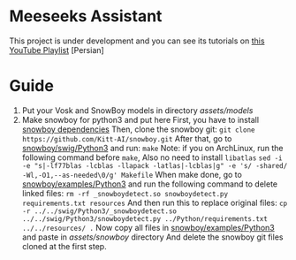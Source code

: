 
# Meeseeks Assistant
This project is under development and you can see its tutorials on [this YouTube Playlist](https://www.youtube.com/playlist?list=PLdrAyeVa-HC8iwbi274ze77WpO6hMDYlG) [Persian]

# Guide
1. Put your Vosk and SnowBoy models in directory *assets/models*
2. Make snowboy for python3 and put here
First, you have to install [snowboy dependencies](https://github.com/Kitt-AI/snowboy/blob/master/README.md#dependencies)
Then, clone the snowboy git:
```git clone https://github.com/Kitt-AI/snowboy.git```
After that, go to [snowboy/swig/Python3](https://github.com/Kitt-AI/snowboy/tree/master/swig/Python3) and run:
```make```
Note: if you on ArchLinux, run the following command before `make`, Also no need to install `libatlas`
```sed -i -e "s|-lf77blas -lcblas -llapack -latlas|-lcblas|g" -e 's/ -shared/ -Wl,-O1,--as-needed\0/g' Makefile```
When make done, go to [snowboy/examples/Python3](https://github.com/Kitt-AI/snowboy/tree/master/examples/Python3) and run the following command to delete linked files:
```rm -rf _snowboydetect.so snowboydetect.py requirements.txt resources```
And then run this to replace original files:
```cp -r ../../swig/Python3/_snowboydetect.so ../../swig/Python3/snowboydetect.py ../Python/requirements.txt ../../resources/ .```
Now copy all files in [snowboy/examples/Python3](https://github.com/Kitt-AI/snowboy/tree/master/examples/Python3) and paste in *assets/snowboy* directory
And delete the snowboy git files cloned at the first step.
